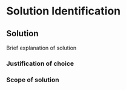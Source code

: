# Solution Identification

## Solution
Brief explanation of solution


### Justification of choice


### Scope of solution
